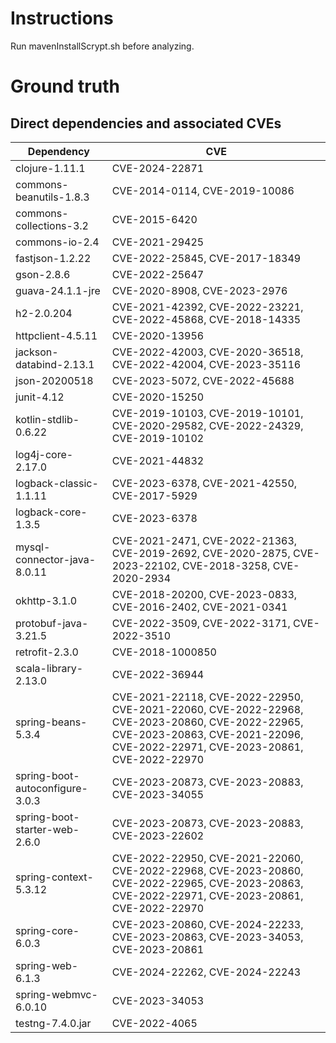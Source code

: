 # Instructions
Run mavenInstallScrypt.sh before analyzing.
# Ground truth
## Direct dependencies and associated CVEs
| Dependency | CVE |
| --- | --- |
| clojure-1.11.1 | CVE-2024-22871 |
| commons-beanutils-1.8.3 | CVE-2014-0114, CVE-2019-10086 |
| commons-collections-3.2 | CVE-2015-6420 |
| commons-io-2.4 | CVE-2021-29425 |
| fastjson-1.2.22 | CVE-2022-25845, CVE-2017-18349 |
| gson-2.8.6 | CVE-2022-25647 |
| guava-24.1.1-jre | CVE-2020-8908, CVE-2023-2976 |
| h2-2.0.204 | CVE-2021-42392, CVE-2022-23221, CVE-2022-45868, CVE-2018-14335 |
| httpclient-4.5.11 | CVE-2020-13956 |
| jackson-databind-2.13.1 | CVE-2022-42003, CVE-2020-36518, CVE-2022-42004, CVE-2023-35116 |
| json-20200518 | CVE-2023-5072, CVE-2022-45688 |
| junit-4.12 | CVE-2020-15250 |
| kotlin-stdlib-0.6.22 | CVE-2019-10103, CVE-2019-10101, CVE-2020-29582, CVE-2022-24329, CVE-2019-10102 |
| log4j-core-2.17.0 | CVE-2021-44832 |
| logback-classic-1.1.11 | CVE-2023-6378, CVE-2021-42550, CVE-2017-5929 |
| logback-core-1.3.5 | CVE-2023-6378 |
| mysql-connector-java-8.0.11 | CVE-2021-2471, CVE-2022-21363, CVE-2019-2692, CVE-2020-2875, CVE-2023-22102, CVE-2018-3258, CVE-2020-2934 |
| okhttp-3.1.0 | CVE-2018-20200, CVE-2023-0833, CVE-2016-2402, CVE-2021-0341 |
| protobuf-java-3.21.5 | CVE-2022-3509, CVE-2022-3171, CVE-2022-3510 |
| retrofit-2.3.0 | CVE-2018-1000850 |
| scala-library-2.13.0 | CVE-2022-36944 |
| spring-beans-5.3.4 | CVE-2021-22118, CVE-2022-22950, CVE-2021-22060, CVE-2022-22968, CVE-2023-20860, CVE-2022-22965, CVE-2023-20863, CVE-2021-22096, CVE-2022-22971, CVE-2023-20861, CVE-2022-22970 |
| spring-boot-autoconfigure-3.0.3 | CVE-2023-20873, CVE-2023-20883, CVE-2023-34055 |
| spring-boot-starter-web-2.6.0 | CVE-2023-20873, CVE-2023-20883, CVE-2023-22602 |
| spring-context-5.3.12 | CVE-2022-22950, CVE-2021-22060, CVE-2022-22968, CVE-2023-20860, CVE-2022-22965, CVE-2023-20863, CVE-2022-22971, CVE-2023-20861, CVE-2022-22970 |
| spring-core-6.0.3 | CVE-2023-20860, CVE-2024-22233, CVE-2023-20863, CVE-2023-34053, CVE-2023-20861 |
| spring-web-6.1.3 | CVE-2024-22262, CVE-2024-22243 |
| spring-webmvc-6.0.10 | CVE-2023-34053 |
| testng-7.4.0.jar | CVE-2022-4065 |
